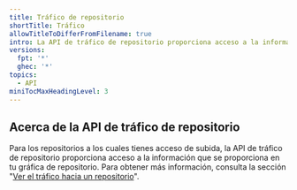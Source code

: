 ```yaml
---
title: Tráfico de repositorio
shortTitle: Tráfico
allowTitleToDifferFromFilename: true
intro: La API de tráfico de repositorio proporciona acceso a la información proporcionada en tu gráfica de repositorio.
versions:
  fpt: '*'
  ghec: '*'
topics:
  - API
miniTocMaxHeadingLevel: 3
---
```


## Acerca de la API de tráfico de repositorio

Para los repositorios a los cuales tienes acceso de subida, la API de tráfico de repositorio proporciona acceso a la información que se proporciona en tu gráfica de repositorio. Para obtener más información, consulta la sección "[Ver el tráfico hacia un repositorio](/repositories/viewing-activity-and-data-for-your-repository/viewing-traffic-to-a-repository)".
